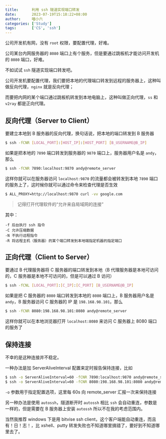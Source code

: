 ```yaml
---
title:      利用 ssh 隧道实现端口转发
date:       2023-07-19T15:18:22+08:00
author:     喵小六
categories: ['Study']
tags:       ['CS', 'ssh']
---
```


公司开发机有网，没有 `root` 权限，要配置代理，好难。

公司某台内网服务器的 `8080` 端口上有个服务，但是要通过跳板机才能访问开发机的 `8080` 端口，好难。

不如试试 `ssh` 隧道实现端口转发吧。

<!--more-->

公司开发机要配置代理，我们要把本地的代理端口转发到远程的服务器上，这种叫做反向代理，`nginx` 就是反向代理；

而要把内网的某个端口通过跳板机转发到本地电脑上，这种叫做正向代理，`ss` 和 `v2ray` 都是正向代理。

## 反向代理（Server to Client）

要建立本地到 B 服务器的反向代理，换句话说，把本地的端口转发到 B 服务器

```bash
$ ssh -fCNR [LOCAL_PORT]:[HOST_IP]:[HOST_PORT] [B_USERNAME@B_IP]
```

如果是把本地的 `7890` 端口转发到服务器的 `9870` 端口上，服务器用户名是 `andy`，那么

```bash
$ ssh -fCNR 7890:localhost:9870 andy@remote_server
```

这样你就可以在服务器访问 `localhost:9870` 的流量都会被转发到本地 `7890` 端口的服务上了，这时候你就可以通过命令来检查代理是否生效

```bash
$ ALL_PROXY=http://localhost:9870 curl -vv google.com
```

> 记得打开代理软件的“允许来自局域网的连接”

其中：

```
-f 后台执行 ssh 指令
-C 允许压缩数据 
-N 不执行远程指令
-R 将远程主机（服务器）的某个端口转发到本地端指定机器的指定端口
```

## 正向代理（Client to Server）

要通过 B 代理服务器将 C 服务器的端口转发到本地（B 代理服务器是本地可访问的，C 服务器是本地不可访问的，但是可以通过 B 访问）

```bash
$ ssh -fCNL [LOCAL_PORT]:[C_IP]:[C_PORT] [B_USERNAME@B_IP]
```

如果是把 C 服务器的 `8080` 端口转发到本地的 `8080` 端口上，B 服务器用户名是 `andy`，B 服务器访问 C 服务器的 IP 是 `198.168.98.101`，那么

```bash
$ ssh -fCNR 8080:198.168.98.101:8080 andy@remote_server
```

这样你就可以在本地浏览器打开 `localhost:8080` 来访问 C 服务器上 8080 端口的服务了

## 保持连接

不幸的是这种连接并不稳定。

一种办法是加 ServerAliveInterval 配置来定时报告保持连接，比如

```bash
$ ssh -o ServerAliveInterval=60 -fCNR 7890:localhost:9870 andy@remote_server
$ ssh -o ServerAliveInterval=60 -fCNR 8080:198.168.98.101:8080 andy@remote_server
```

`-o` 参数用于指定配置选项，这里每 60s 向 remote_server 汇报一次来保持连接

另一种办法是使用 `autossh`，隧道断开时 `autossh` 相比 `ssh` 会自动重连，参数是一样的，但是需要在 B 服务器上安装 `autossh` 所以不在我的考虑范围内。

当然我推荐 windows 下是用 bitvise ssh client，这个客户端能自动重连，而且有！日！志！，比 xshell、putty 转发失败也不知道哪里搞错了，要好到不知道哪里去了。
